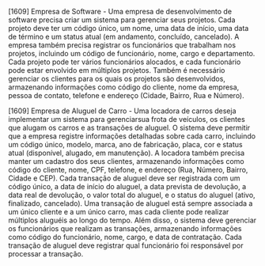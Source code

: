 [1609] Empresa de Software - Uma empresa de desenvolvimento de software precisa criar um sistema para gerenciar seus projetos. 
Cada projeto deve ter um código único, um nome, uma data de início, uma data de término e um status atual (em andamento, concluído, cancelado).
A empresa também precisa registrar os funcionários que trabalham nos projetos, incluindo um código de funcionário, nome, cargo e departamento.
Cada projeto pode ter vários funcionários alocados, e cada funcionário pode estar envolvido em múltiplos projetos. Também é necessário gerenciar os clientes para os quais os projetos são
desenvolvidos, armazenando informações como código do cliente, nome da empresa, pessoa de contato, telefone e endereço (Cidade, Bairro, Rua e Número).

[1609] Empresa de Aluguel de Carro - Uma locadora de carros deseja implementar um sistema para gerenciarsua frota de veículos, os clientes que alugam os carros e as transações de aluguel.
O sistema deve permitir que a empresa registre informações detalhadas sobre cada carro, incluindo um código único, modelo, marca, ano de fabricação, placa, cor e status atual (disponível, alugado, em manutenção).
A locadora também precisa manter um cadastro dos seus clientes, armazenando informações como código do cliente, nome, CPF, telefone, e endereço (Rua, Número, Bairro, Cidade e CEP). Cada transação de aluguel deve ser registrada com um código único, a data de início do aluguel, a data prevista de devolução, a data real de devolução, o valor total do aluguel, e o status do aluguel (ativo, finalizado, cancelado).
Uma transação de aluguel está sempre associada a um único cliente e a um único carro, mas cada cliente pode realizar múltiplos aluguéis ao longo do tempo.
Além disso, o sistema deve gerenciar os funcionários que realizam as transações, armazenando informações como código do funcionário, nome, cargo, e data de contratação. Cada transação de aluguel deve registrar qual funcionário foi responsável por processar a transação.

